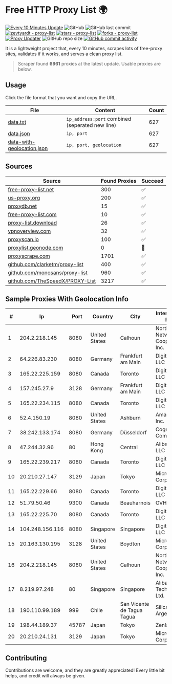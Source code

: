 
# Free HTTP Proxy List 🌍

[![Every 10 Minutes Update](https://github.com/mertguvencli/http-proxy-list/actions/workflows/main.yml/badge.svg?branch=main)](https://github.com/mertguvencli/http-proxy-list/actions/workflows/main.yml)
![GitHub](https://img.shields.io/github/license/mertguvencli/http-proxy-list)
![GitHub last commit](https://img.shields.io/github/last-commit/mertguvencli/http-proxy-list)
[![zevtyardt - proxy-list](https://img.shields.io/static/v1?label=zevtyardt&message=proxy-list&color=blue&logo=github)](https://github.com/zevtyardt/proxy-list "Go to GitHub repo")
[![stars - proxy-list](https://img.shields.io/github/stars/zevtyardt/proxy-list?style=social)](https://github.com/zevtyardt/proxy-list)
[![forks - proxy-list](https://img.shields.io/github/forks/zevtyardt/proxy-list?style=social)](https://github.com/zevtyardt/proxy-list)
[![Proxy Updater](https://github.com/zevtyardt/proxy-list/workflows/Proxy%20Updater/badge.svg)](https://github.com/zevtyardt/proxy-list/actions?query=workflow:"Proxy+Updater")
![GitHub repo size](https://img.shields.io/github/repo-size/zevtyardt/proxy-list)
[![GitHub commit activity](https://img.shields.io/github/commit-activity/m/zevtyardt/proxy-list?logo=commits)](https://github.com/zevtyardt/proxy-list/commits/main)

It is a lightweight project that, every 10 minutes, scrapes lots of free-proxy sites, validates if it works, and serves a clean proxy list.

> Scraper found **6961** proxies at the latest update. Usable proxies are below.

## Usage

Click the file format that you want and copy the URL.

|File|Content|Count|
|----|-------|-----|
|[data.txt](https://raw.githubusercontent.com/mertguvencli/http-proxy-list/main/proxy-list/data.txt)|`ip_address:port` combined (seperated new line)|627|
|[data.json](https://raw.githubusercontent.com/mertguvencli/http-proxy-list/main/proxy-list/data.json)|`ip, port`|627|
|[data-with-geolocation.json](https://raw.githubusercontent.com/mertguvencli/http-proxy-list/main/proxy-list/data-with-geolocation.json)|`ip, port, geolocation`|627|

## Sources

|Source|Found Proxies|Succeed|
|------|-------------|-------|
|[free-proxy-list.net](https://free-proxy-list.net)|300|✅|
|[us-proxy.org](https://www.us-proxy.org)|200|✅|
|[proxydb.net](http://proxydb.net)|15|✅|
|[free-proxy-list.com](https://free-proxy-list.com/?page=&port=&type%5B%5D=http&type%5B%5D=https&up_time=0&search=Search)|10|✅|
|[proxy-list.download](https://www.proxy-list.download/HTTP)|26|✅|
|[vpnoverview.com](https://vpnoverview.com/privacy/anonymous-browsing/free-proxy-servers)|32|✅|
|[proxyscan.io](https://www.proxyscan.io)|100|✅|
|[proxylist.geonode.com](https://proxylist.geonode.com/api/proxy-list?limit=300&page=1&sort_by=lastChecked&sort_type=desc&protocols=http,https)|0|🚫|
|[proxyscrape.com](https://api.proxyscrape.com/v2/?request=displayproxies&protocol=http&timeout=10000&country=all&ssl=all&anonymity=all)|1701|✅|
|[github.com/clarketm/proxy-list](https://raw.githubusercontent.com/clarketm/proxy-list/master/proxy-list-raw.txt)|400|✅|
|[github.com/monosans/proxy-list](https://raw.githubusercontent.com/monosans/proxy-list/main/proxies/http.txt)|960|✅|
|[github.com/TheSpeedX/PROXY-List](https://raw.githubusercontent.com/TheSpeedX/PROXY-List/master/http.txt)|3217|✅|


## Sample Proxies With Geolocation Info

|#|Ip|Port|Country|City|Internet Service Provider|
|-|--|----|-------|----|-------------------------|
|1|204.2.218.145|8080|United States|Calhoun|North Georgia Network Cooperative, Inc.|
|2|64.226.83.230|8080|Germany|Frankfurt am Main|DigitalOcean, LLC|
|3|165.22.225.159|8080|Canada|Toronto|DigitalOcean, LLC|
|4|157.245.27.9|3128|Germany|Frankfurt am Main|DigitalOcean, LLC|
|5|165.22.234.115|8080|Canada|Toronto|DigitalOcean, LLC|
|6|52.4.150.19|8080|United States|Ashburn|Amazon.com, Inc.|
|7|38.242.133.174|8080|Germany|Düsseldorf|Cogent Communications|
|8|47.244.32.96|80|Hong Kong|Central|Alibaba.com LLC|
|9|165.22.239.217|8080|Canada|Toronto|DigitalOcean, LLC|
|10|20.210.27.147|3129|Japan|Tokyo|Microsoft Corporation|
|11|165.22.229.66|8080|Canada|Toronto|DigitalOcean, LLC|
|12|51.79.50.46|9300|Canada|Beauharnois|OVH SAS|
|13|165.22.225.70|8080|Canada|Toronto|DigitalOcean, LLC|
|14|104.248.156.116|8080|Singapore|Singapore|DigitalOcean, LLC|
|15|20.163.130.195|3128|United States|Boydton|Microsoft Corporation|
|16|204.2.218.145|8080|United States|Calhoun|North Georgia Network Cooperative, Inc.|
|17|8.219.97.248|80|Singapore|Singapore|Alibaba (US) Technology Co., Ltd.|
|18|190.110.99.189|999|Chile|San Vicente de Tagua Tagua|Silica Networks Argentina S.A.|
|19|198.44.189.37|45787|Japan|Tokyo|Zenlayer Inc|
|20|20.210.24.131|3129|Japan|Tokyo|Microsoft Corporation|



## Contributing

Contributions are welcome, and they are greatly appreciated! Every
little bit helps, and credit will always be given.

